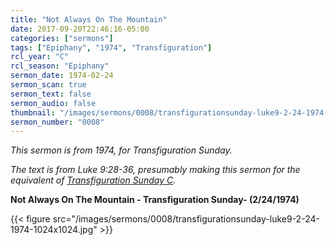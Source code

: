 ```yaml
---
title: "Not Always On The Mountain"
date: 2017-09-20T22:46:16-05:00
categories: ["sermons"]
tags: ["Epiphany", "1974", "Transfiguration"]
rcl_year: "C"
rcl_season: "Epiphany"
sermon_date: 1974-02-24
sermon_scan: true
sermon_text: false
sermon_audio: false
thumbnail: "/images/sermons/0008/transfigurationsunday-luke9-2-24-1974-1024x1024.jpg"
sermon_number: "0008"
---
```

_This sermon is from 1974, for Transfiguration Sunday._

<!--more-->

_The text is from Luke 9:28-36, presumably making this sermon for the equivalent of [Transfiguration Sunday C](http://lectionary.library.vanderbilt.edu/texts.php?id=116)._

**Not Always On The Mountain - Transfiguration Sunday- (2/24/1974)**

{{< figure src="/images/sermons/0008/transfigurationsunday-luke9-2-24-1974-1024x1024.jpg" >}}
